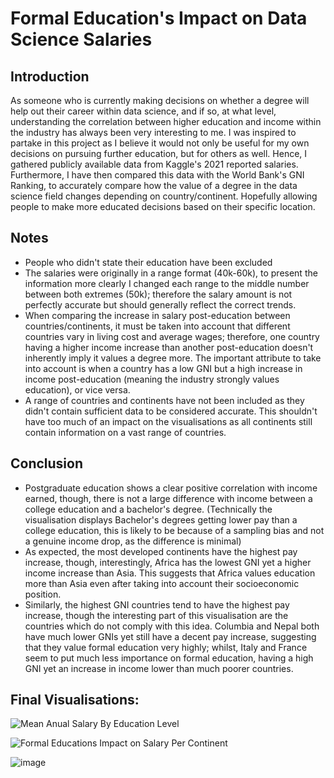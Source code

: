 # Formal Education's Impact on Data Science Salaries

## Introduction

As someone who is currently making decisions on whether a degree will help out their career within data science, and if so, at what level, understanding the correlation between higher education and income within the industry has always been very interesting to me. I was inspired to partake in this project as I believe it would not only be useful for my own decisions on pursuing further education, but for others as well. Hence, I gathered publicly available data from Kaggle's 2021 reported salaries. Furthermore, I have then compared this data with the World Bank's GNI Ranking, to accurately compare how the value of a degree in the data science field changes depending on country/continent. Hopefully allowing people to make more educated decisions based on their specific location.

## Notes

* People who didn't state their education have been excluded
* The salaries were originally in a range format (40k-60k), to present the information more clearly I changed each range to the middle number between both extremes (50k); therefore the salary amount is not perfectly accurate but should generally reflect the correct trends.
* When comparing the increase in salary post-education between countries/continents, it must be taken into account that different countries vary in living cost and average wages; therefore, one country having a higher income increase than another post-education doesn't inherently imply it values a degree more. The important attribute to take into account is when a country has a low GNI but a high increase in income post-education (meaning the industry strongly values education), or vice versa.
* A range of countries and continents have not been included as they didn't contain sufficient data to be considered accurate. This shouldn't have too much of an impact on the visualisations as all continents still contain information on a vast range of countries.

## Conclusion

*  Postgraduate education shows a clear positive correlation with income earned, though, there is not a large difference with income between a college education and a bachelor's degree. (Technically the visualisation displays Bachelor's degrees getting lower pay than a college education, this is likely to be because of a sampling bias and not a genuine income drop, as the difference is minimal)
* As expected, the most developed continents have the highest pay increase, though, interestingly, Africa has the lowest GNI yet a higher income increase than Asia. This suggests that Africa values education more than Asia even after taking into account their socioeconomic position.
* Similarly, the highest GNI countries tend to have the highest pay increase, though the interesting part of this visualisation are the countries which do not comply with this idea. Columbia and Nepal both have much lower GNIs yet still have a decent pay increase, suggesting that they value formal education very highly; whilst, Italy and France seem to put much less importance on formal education, having a high GNI yet an increase in income lower than much poorer countries.

## Final Visualisations:

![Mean Anual Salary By Education Level](https://github.com/Pancho-Long1/Formal-Education-s-Impact-on-Data-Science-Salaries/assets/150916888/ef21d3a1-f8cf-4ca3-80c2-a391927f115a)

![Formal Educations Impact on Salary Per Continent](https://github.com/Pancho-Long1/Formal-Education-s-Impact-on-Data-Science-Salaries/assets/150916888/10913ef8-e347-48ab-bef6-5928049c2053)

![image](https://github.com/Pancho-Long1/Formal-Education-s-Impact-on-Data-Science-Salaries/assets/150916888/2c8746f0-fb06-4981-b73a-416b8b400aa3)



